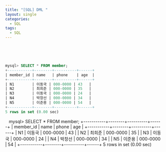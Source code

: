 ```yaml
---
title: "[SQL] DML "
layout: single
categories:
  - SQL
tags:
  - SQL
---
```

&nbsp;&nbsp; &nbsp;&nbsp;   
  &nbsp;&nbsp;  

```sql

mysql> SELECT * FROM member;
+-----------+--------+----------+------+
| member_id | name   | phone    | age  |
+-----------+--------+----------+------+
| N1        | 이동국 | 000-0000 | 43   |
| N2        | 최희준 | 000-0000 | 35   |
| N3        | 이동국 | 000-0000 | 24   |
| N4        | 박창선 | 000-0000 | 34   |
| N5        | 이준용 | 000-0000 | 54   |
+-----------+--------+----------+------+
5 rows in set (0.00 sec)
```  
&nbsp;&nbsp;
mysql> SELECT * FROM member;
+-----------+--------+----------+------+
| member_id | name   | phone    | age  |
+-----------+--------+----------+------+
| N1        | 이동국 | 000-0000 | 43   |
| N2        | 최희준 | 000-0000 | 35   |
| N3        | 이동국 | 000-0000 | 24   |
| N4        | 박창선 | 000-0000 | 34   |
| N5        | 이준용 | 000-0000 | 54   |
+-----------+--------+----------+------+
5 rows in set (0.00 sec)  
  